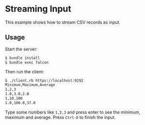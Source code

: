 # Streaming Input

This example shows how to stream CSV records as input.

## Usage

Start the server:

``` bash
$ bundle install
$ bundle exec falcon
```

Then run the client:

``` bash
$ ./client.rb https://localhost:9292
Minimum,Maximum,Average
1,2,3
1.0,3.0,2.0
1,10,100
1.0,100.0,37.0
```

Type some numbers like `1,2,3` and press enter to see the minimum, maximum and average. Press `Ctrl-D` to finish the input.
